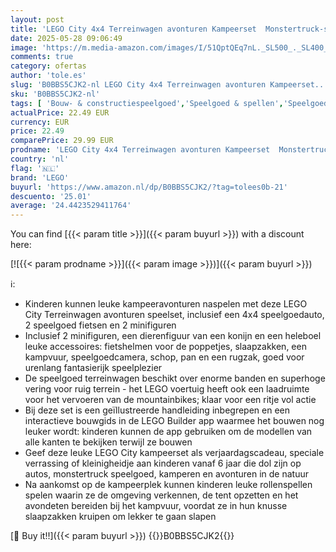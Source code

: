 ```yaml
---
layout: post
title: 'LEGO City 4x4 Terreinwagen avonturen Kampeerset  Monstertruck-stijl Voertuigen Speelgoed met Werkende Wielophanging en Fietsen  Cadeau voor Jongens en Meisjes die dol zijn op Offroad Auto s 60387'
date: 2025-05-28 09:06:49
image: 'https://m.media-amazon.com/images/I/51QptQEq7nL._SL500_._SL400_.jpg'
comments: true
category: ofertas
author: 'tole.es'
slug: 'B0BBS5CJK2-nl LEGO City 4x4 Terreinwagen avonturen Kampeerset...'
sku: 'B0BBS5CJK2-nl'
tags: [ 'Bouw- & constructiespeelgoed','Speelgoed & spellen','Speelgoedbouwsets','lego','🇳🇱', ]
actualPrice: 22.49 EUR
currency: EUR
price: 22.49
comparePrice: 29.99 EUR
prodname: 'LEGO City 4x4 Terreinwagen avonturen Kampeerset  Monstertruck-stijl Voertuigen Speelgoed met Werkende Wielophanging en Fietsen  Cadeau voor Jongens en Meisjes die dol zijn op Offroad Auto s 60387'
country: 'nl'
flag: '🇳🇱'
brand: 'LEGO'
buyurl: 'https://www.amazon.nl/dp/B0BBS5CJK2/?tag=tolees0b-21'
descuento: '25.01'
average: '24.4423529411764'
---
```


You can find [{{< param title >}}]({{< param buyurl >}}) with a discount here:

[![{{< param prodname >}}]({{< param image >}})]({{< param buyurl >}})

ℹ️:

- Kinderen kunnen leuke kampeeravonturen naspelen met deze LEGO City Terreinwagen avonturen speelset, inclusief een 4x4 speelgoedauto, 2 speelgoed fietsen en 2 minifiguren
- Inclusief 2 minifiguren, een dierenfiguur van een konijn en een heleboel leuke accessoires: fietshelmen voor de poppetjes, slaapzakken, een kampvuur, speelgoedcamera, schop, pan en een rugzak, goed voor urenlang fantasierijk speelplezier
- De speelgoed terreinwagen beschikt over enorme banden en superhoge vering voor ruig terrein - het LEGO voertuig heeft ook een laadruimte voor het vervoeren van de mountainbikes; klaar voor een ritje vol actie
- Bij deze set is een geïllustreerde handleiding inbegrepen en een interactieve bouwgids in de LEGO Builder app waarmee het bouwen nog leuker wordt: kinderen kunnen de app gebruiken om de modellen van alle kanten te bekijken terwijl ze bouwen
- Geef deze leuke LEGO City kampeerset als verjaardagscadeau, speciale verrassing of kleinigheidje aan kinderen vanaf 6 jaar die dol zijn op autos, monstertruck speelgoed, kamperen en avonturen in de natuur
- Na aankomst op de kampeerplek kunnen kinderen leuke rollenspellen spelen waarin ze de omgeving verkennen, de tent opzetten en het avondeten bereiden bij het kampvuur, voordat ze in hun knusse slaapzakken kruipen om lekker te gaan slapen

[🛒 Buy it!!]({{< param buyurl >}})
{{<world>}}B0BBS5CJK2{{</world>}}
